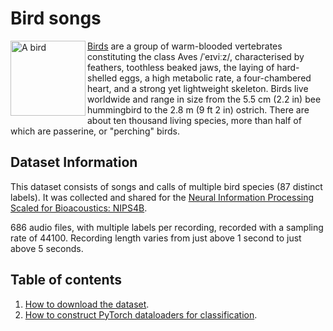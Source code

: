 # Bird songs

<img src="https://upload.wikimedia.org/wikipedia/commons/a/a7/RedcrestedTuraco.jpg" alt="A bird" width="120" align="left">

[Birds](https://en.wikipedia.org/wiki/Bird) are a group of warm-blooded vertebrates constituting the class Aves /ˈeɪviːz/, characterised by feathers, toothless beaked jaws, the laying of hard-shelled eggs, a high metabolic rate, a four-chambered heart, and a strong yet lightweight skeleton. Birds live worldwide and range in size from the 5.5 cm (2.2 in) bee hummingbird to the 2.8 m (9 ft 2 in) ostrich. There are about ten thousand living species, more than half of which are passerine, or "perching" birds.


## Dataset Information

This dataset consists of songs and calls of multiple bird species (87 distinct labels). It was collected and shared for the [Neural Information Processing Scaled for Bioacoustics: NIPS4B](http://sabiod.univ-tln.fr/nips4b/challenge1.html).

686 audio files, with multiple labels per recording, recorded with a sampling rate of 44100. Recording length varies from just above 1 second to just above 5 seconds.


## Table of contents

1. [How to download the dataset](https://github.com/earthspecies/library/blob/main/macaques/01_Download_Dataset.ipynb).
2. [How to construct PyTorch dataloaders for classification](https://github.com/earthspecies/library/blob/main/macaques/02_Create_PyTorch_DataLoaders.ipynb).

